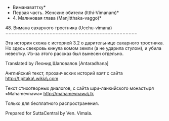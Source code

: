 * Виманаваттху*
* Первая часть\. Женские обители \(Itthi\-Vimanam\)*
* 4\. Малиновая глава \(Manjitthaka\-vaggo\)*

48\. Вимана сахарного тростника \(Ucchu\-vimana\)
\=\=\=\=\=\=\=\=\=\=\=\=\=\=\=\=\=\=\=\=\=\=\=\=\=\=\=\=\=\=\=\=\=\=\=\=\=\=\=\=\=\=\=\=\=

Эта история схожа с историей 3\.2 о дарительнице сахарного тростника\. Но здесь свекровь кинула комом земли \(а не ударила стулом\), и убила невестку\. Из\-за этого рассказ был вынесен отдельно\.

Translated by Леонид Шаповалов \[Antaradhana\]

Английский текст, прозаических историй взят с сайта <http://tipitaka\.wikia\.com>

Текст стихотворных диалогов, с сайта шри\-ланкийского монастыря «Mahamevnawa» <http://mahamevnawa\.lk>

Только для бесплатного распространения\.

Prepared for SuttaCentral by Ven\. Vimala\.